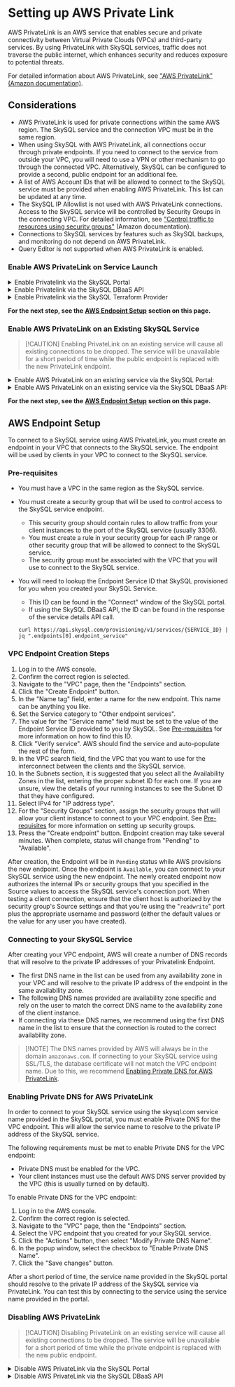 # Setting up AWS Private Link

AWS PrivateLink is an AWS service that enables secure and private connectivity between Virtual Private Clouds (VPCs) and third-party services. By using PrivateLink with SkySQL services, traffic does not traverse the public internet, which enhances security and reduces exposure to potential threats.

For detailed information about AWS PrivateLink, see ["AWS PrivateLink" (Amazon documentation)](https://aws.amazon.com/privatelink/).

## **Considerations**

* AWS PrivateLink is used for private connections within the same AWS region. The SkySQL service and the connection VPC must be in the same region.
* When using SkySQL with AWS PrivateLink, all connections occur through private endpoints. If you need to connect to the service from outside your VPC, you will need to use a VPN or other mechanism to go through the connected VPC. Alternatively, SkySQL can be configured to provide a second, public endpoint for an additional fee.
* A list of AWS Account IDs that will be allowed to connect to the SkySQL service must be provided when enabling AWS PrivateLink. This list can be updated at any time.
* The SkySQL IP Allowlist is not used with AWS PrivateLink connections. Access to the SkySQL service will be controlled by Security Groups in the connecting VPC. For detailed information, see ["Control traffic to resources using security groups"](https://docs.aws.amazon.com/vpc/latest/userguide/VPC_SecurityGroups.html) (Amazon documentation).
* Connections to SkySQL services by features such as SkySQL backups, and monitoring do not depend on AWS PrivateLink.
* Query Editor is not supported when AWS PrivateLink is enabled.

### **Enable AWS PrivateLink on Service Launch**

<details>

<summary>Enable Privatelink via the SkySQL Portal</summary>

\


To enable AWS PrivateLink when launching a new service via the SkySQL Portal select the 'Enable Private link' option in the 'Security' section. After the service completes provisioning, you will see a new option to "Set up Private Link" in the service's context menu. Click this option to add one or more AWS account IDs to the allowlist.

</details>

<details>

<summary>Enable Privatelink via the SkySQL DBaaS API</summary>

\


To enable AWS PrivateLink when launching a new service via the SkySQL DBaaS API, add the `endpoint_mechanism` and `endpoint_allowed_accounts` attributes to service creation JSON payload.

```
{
  "name": "my-skysql-service",
  ...
  "endpoint_mechanism": "privateconnect",
  "allowed_accounts": [
    "AWS-ACCOUNT-ID-1",
    "AWS-ACCOUNT-ID-2"
  ]
}
```

* The `endpoint_mechanism` field must be set to `privateconnect`
* The `endpoint_allowed_accounts` field must be set to a JSON array of one or more customer account IDs in AWS that will be allowed to establish a private connection to the SkySQL service.

For more information on using the SkySQL DBaaS API, see ["SkySQL DBaaS API"](https://apidocs.skysql.com/#/Services/post_provisioning_v1_services).

</details>

<details>

<summary>Enable Privatelink via the SkySQL Terraform Provider</summary>

\


To enable AWS PrivateLink when launching a new service via the SkySQL DBaaS API, set the `endpoint_mechanism` and `endpoint_allowed_accounts` attributes on the `skysql_service` resource.

```hcl
resource "skysql_service" "example" {
  name                      = "my-skysql-service"
  ...
  endpoint_mechanism        = "privateconnect"
  endpoint_allowed_accounts = ["123456789012"]
}
```

* The `endpoint_mechanism` field must be set to `privateconnect`
* The `endpoint_allowed_accounts` field must be set to a list of one or more customer account IDs in AWS that will be allowed to establish a private connection to the SkySQL service.

A complete example Terraform template that creates a new SkySQL service with AWS PrivateLink enabled can be found in the [terraform provider examples](https://github.com/skysqlinc/terraform-provider-skysql/tree/main/examples/privateconnect).

For more information on using the SkySQL Terraform Provider, see ["SkySQL Terraform Provider"](https://registry.terraform.io/providers/skysqlinc/skysql/latest/docs).

</details>

**For the next step, see the** [**AWS Endpoint Setup**](<Setting up AWS Private Link.md#aws-endpoint-setup>) **section on this page.**

### **Enable AWS PrivateLink on an Existing SkySQL Service**

> \[!CAUTION] Enabling PrivateLink on an existing service will cause all existing connections to be dropped. The service will be unavailable for a short period of time while the public endpoint is replaced with the new PrivateLink endpoint.

<details>

<summary>Enable AWS PrivateLink on an existing service via the SkySQL Portal:</summary>

\


1. Log in to the SkySQL Portal
2. Click the "MANAGE" button (on the right) for the desired service.
3. In the context menu, choose the "Set up AWS PrivateLink" menu item.
4. In the popup window, add one or more AWS account IDs.
5. Click the "OK" button to confirm this operation.

</details>

<details>

<summary>Enable AWS PrivateLink on an existing service via the SkySQL DBaaS API:</summary>

\


To enable AWS PrivateLink on an existing service, you will need to update the service endpoints with a payload similar to the following:

```json
[
  {
    "mechanism": "privateconnect",
    "allowed_accounts": [
      "AWS-ACCOUNT-ID-1",
      "AWS-ACCOUNT-ID-2"
    ]
  }
]
```

This payload should then be sent to the API `PATCH` https://api.skysql.com/provisioning/v1/services/{SERVICE\_ID}/endpoints where `{SERVICE_ID}` is the ID of the service you are updating. For more information on using the SkySQL DBaaS API, see ["SkySQL DBaaS API"](https://apidocs.skysql.com/#/Services/patch_provisioning_v1_services__service_id__endpoints).

</details>

**For the next step, see the** [**AWS Endpoint Setup**](<Setting up AWS Private Link.md#aws-endpoint-setup>) **section on this page.**

## AWS Endpoint Setup

To connect to a SkySQL service using AWS PrivateLink, you must create an endpoint in your VPC that connects to the SkySQL service. The endpoint will be used by clients in your VPC to connect to the SkySQL service.

### Pre-requisites

* You must have a VPC in the same region as the SkySQL service.
* You must create a security group that will be used to control access to the SkySQL service endpoint.
  * This security group should contain rules to allow traffic from your client instances to the port of the SkySQL service (usually 3306).
  * You must create a rule in your security group for each IP range or other security group that will be allowed to connect to the SkySQL service.
  * The security group must be associated with the VPC that you will use to connect to the SkySQL service.
*   You will need to lookup the Endpoint Service ID that SkySQL provisioned for you when you created your SkySQL Service.

    * This ID can be found in the "Connect" window of the SkySQL portal.
    * If using the SkySQL DBaaS API, the ID can be found in the response of the service details API call.

    ```
    curl https://api.skysql.com/provisioning/v1/services/{SERVICE_ID} | jq ".endpoints[0].endpoint_service"
    ```

### VPC Endpoint Creation Steps

1. Log in to the AWS console.
2. Confirm the correct region is selected.
3. Navigate to the "VPC" page, then the "Endpoints" section.
4. Click the "Create Endpoint" button.
5. In the "Name tag" field, enter a name for the new endpoint. This name can be anything you like.
6. Set the Service category to "Other endpoint services".
7. The value for the "Service name" field must be set to the value of the Endpoint Service ID provided to you by SkySQL. See [Pre-requisites](<Setting up AWS Private Link.md#pre-requisites>) for more information on how to find this ID.
8. Click "Verify service". AWS should find the service and auto-populate the rest of the form.
9. In the VPC search field, find the VPC that you want to use for the interconnect between the clients and the SkySQL service.
10. In the Subnets section, it is suggested that you select all the Availability Zones in the list, entering the proper subnet ID for each one. If you are unsure, view the details of your running instances to see the Subnet ID that they have configured.
11. Select IPv4 for "IP address type".
12. For the "Security Groups" section, assign the security groups that will allow your client instance to connect to your VPC endpoint. See [Pre-requisites](<Setting up AWS Private Link.md#pre-requisites>) for more information on setting up security groups.
13. Press the "Create endpoint" button. Endpoint creation may take several minutes. When complete, status will change from "Pending" to "Available".

After creation, the Endpoint will be in `Pending` status while AWS provisions the new endpoint. Once the endpoint is `Available`, you can connect to your SkySQL service using the new endpoint. The newly created endpoint now authorizes the internal IPs or security groups that you specified in the Source values to access the SkySQL service's connection port. When testing a client connection, ensure that the client host is authorized by the security group's Source settings and that you're using the "`readwrite`" port plus the appropriate username and password (either the default values or the value for any user you have created).

### Connecting to your SkySQL Service

After creating your VPC endpoint, AWS will create a number of DNS records that will resolve to the private IP addresses of your Privatelink Endpoint.

* The first DNS name in the list can be used from any availability zone in your VPC and will resolve to the private IP address of the endpoint in the same availability zone.
* The following DNS names provided are availability zone specific and rely on the user to match the correct DNS name to the availability zone of the client instance.
* If connecting via these DNS names, we recommend using the first DNS name in the list to ensure that the connection is routed to the correct availability zone.

> \[!NOTE] The DNS names provided by AWS will always be in the domain `amazonaws.com`. If connecting to your SkySQL service using SSL/TLS, the database certificate will not match the VPC endpoint name. Due to this, we recommend [Enabling Private DNS for AWS PrivateLink](<Setting up AWS Private Link.md#enabling-private-dns-for-aws-privatelink>).

### Enabling Private DNS for AWS PrivateLink

In order to connect to your SkySQL service using the skysql.com service name provided in the SkySQL portal, you must enable Private DNS for the VPC endpoint. This will allow the service name to resolve to the private IP address of the SkySQL service.

The following requirements must be met to enable Private DNS for the VPC endpoint:

* Private DNS must be enabled for the VPC.
* Your client instances must use the default AWS DNS server provided by the VPC (this is usually turned on by default).

To enable Private DNS for the VPC endpoint:

1. Log in to the AWS console.
2. Confirm the correct region is selected.
3. Navigate to the "VPC" page, then the "Endpoints" section.
4. Select the VPC endpoint that you created for your SkySQL service.
5. Click the "Actions" button, then select "Modify Private DNS Name".
6. In the popup window, select the checkbox to "Enable Private DNS Name".
7. Click the "Save changes" button.

After a short period of time, the service name provided in the SkySQL portal should resolve to the private IP address of the SkySQL service via PrivateLink. You can test this by connecting to the service using the service name provided in the portal.

### **Disabling AWS PrivateLink**

> \[!CAUTION] Disabling PrivateLink on an existing service will cause all existing connections to be dropped. The service will be unavailable for a short period of time while the private endpoint is replaced with the new public endpoint.

<details>

<summary>Disable AWS PrivateLink via the SkySQL Portal</summary>

\


1. Visit the [SkySQL Portal](https://app.skysql.com/)
2. Find the service that you would like to modify.
3. Click "MANAGE" on the far right side of the service listing.
4. In the context menu, select "Manage PrivateLink".
5. In the popup window, click "I want to disconnect my Private Link".
6. In the popup window, select "Disconnect".
7. Since the service's allowlist was cleared when AWS PrivateLink was previously enabled, you will need to [update the allowlist](<../Security/Configuring Firewall.md>) to allow clients to connect after disabling PrivateLink.

</details>

<details>

<summary>Disable AWS PrivateLink via the SkySQL DBaaS API</summary>

\


To disable AWS PrivateLink on an existing service, you will need to update the service endpoints with a payload similar to the following:

```json
[
  {
    "mechanism": "nlb"
  }
]
```

This payload should then be sent to the API `PATCH` https://api.skysql.com/provisioning/v1/services/{SERVICE\_ID}/endpoints where `{SERVICE_ID}` is the ID of the service you are updating. For more information on using the SkySQL DBaaS API, see ["SkySQL DBaaS API"](https://apidocs.skysql.com/#/Services/patch_provisioning_v1_services__service_id__endpoints).

</details>
